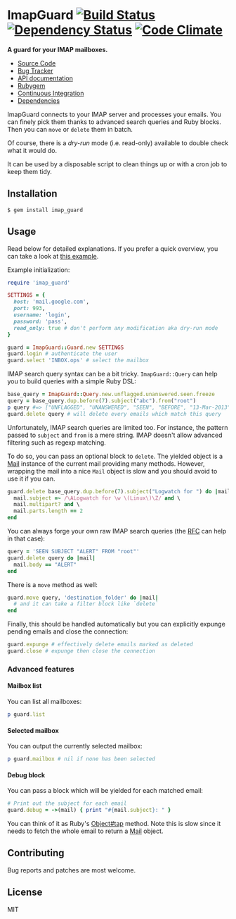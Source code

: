 # ImapGuard [![Build Status](https://secure.travis-ci.org/infertux/imap_guard.png?branch=master)](https://travis-ci.org/infertux/imap_guard) [![Dependency Status](https://gemnasium.com/infertux/imap_guard.png)](https://gemnasium.com/infertux/imap_guard) [![Code Climate](https://codeclimate.com/github/infertux/imap_guard.png)](https://codeclimate.com/github/infertux/imap_guard)

**A guard for your IMAP mailboxes.**

  * [Source Code](https://github.com/infertux/imap_guard "Source Code on Github")
  * [Bug Tracker](https://github.com/infertux/imap_guard/issues "Bug Tracker on Github")
  * [API documentation](http://rubydoc.info/gems/imap_guard/frames "API Documentation on Rubydoc")
  * [Rubygem](https://rubygems.org/gems/imap_guard "ImapGuard on Rubygems")
  * [Continuous Integration](https://travis-ci.org/infertux/imap_guard "ImapGuard on Travis-CI")
  * [Dependencies](https://gemnasium.com/infertux/imap_guard "ImapGuard dependencies on Gemnasium")

ImapGuard connects to your IMAP server and processes your emails.
You can finely pick them thanks to advanced search queries and Ruby blocks.
Then you can `move` or `delete` them in batch.

Of course, there is a _dry-run_ mode (i.e. read-only) available to double check what it would do.

It can be used by a disposable script to clean things up or with a cron job to keep them tidy.

## Installation

    $ gem install imap_guard

## Usage

Read below for detailed explanations.
If you prefer a quick overview, you can take a look at [this example](https://github.com/infertux/imap_guard/blob/master/examples/example.rb).

Example initialization:

```ruby
require 'imap_guard'

SETTINGS = {
  host: 'mail.google.com',
  port: 993,
  username: 'login',
  password: 'pass',
  read_only: true # don't perform any modification aka dry-run mode
}

guard = ImapGuard::Guard.new SETTINGS
guard.login # authenticate the user
guard.select 'INBOX.ops' # select the mailbox
```

IMAP search query syntax can be a bit tricky.
`ImapGuard::Query` can help you to build queries with a simple Ruby DSL:

```ruby
base_query = ImapGuard::Query.new.unflagged.unanswered.seen.freeze
query = base_query.dup.before(7).subject("abc").from("root")
p query #=> ["UNFLAGGED", "UNANSWERED", "SEEN", "BEFORE", "13-Mar-2013", "SUBJECT", "abc", "FROM", "root"]
guard.delete query # will delete every emails which match this query
```

Unfortunately, IMAP search queries are limited too.
For instance, the pattern passed to `subject` and `from` is a mere string.
IMAP doesn't allow advanced filtering such as regexp matching.

To do so, you can pass an optional block to `delete`.
The yielded object is a [Mail] instance of the current mail providing many methods.
However, wrapping the mail into a nice `Mail` object is slow and you should avoid to use it if you can.

```ruby
guard.delete base_query.dup.before(7).subject("Logwatch for ") do |mail|
  mail.subject =~ /\ALogwatch for \w \(Linux\)\Z/ and \
  mail.multipart? and \
  mail.parts.length == 2
end
```

You can always forge your own raw IMAP search queries (the [RFC](http://tools.ietf.org/html/rfc3501#section-6.4.4) can help in that case):

```ruby
query = 'SEEN SUBJECT "ALERT" FROM "root"'
guard.delete query do |mail|
  mail.body == "ALERT"
end
```

There is a `move` method as well:

```ruby
guard.move query, 'destination_folder' do |mail|
  # and it can take a filter block like `delete`
end
```

Finally, this should be handled automatically but you can explicitly expunge pending emails and close the connection:

```ruby
guard.expunge # effectively delete emails marked as deleted
guard.close # expunge then close the connection
```

### Advanced features

#### Mailbox list

You can list all mailboxes:

```ruby
p guard.list
```

#### Selected mailbox

You can output the currently selected mailbox:

```ruby
p guard.mailbox # nil if none has been selected
```

#### Debug block

You can pass a block which will be yielded for each matched email:

```ruby
# Print out the subject for each email
guard.debug = ->(mail) { print "#{mail.subject}: " }
```

You can think of it as Ruby's [Object#tap](http://ruby-doc.org/core-2.0/Object.html#method-i-tap) method.
Note this is slow since it needs to fetch the whole email to return a [Mail] object.

## Contributing

Bug reports and patches are most welcome.

## License

MIT


[Mail]: https://github.com/mikel/mail
